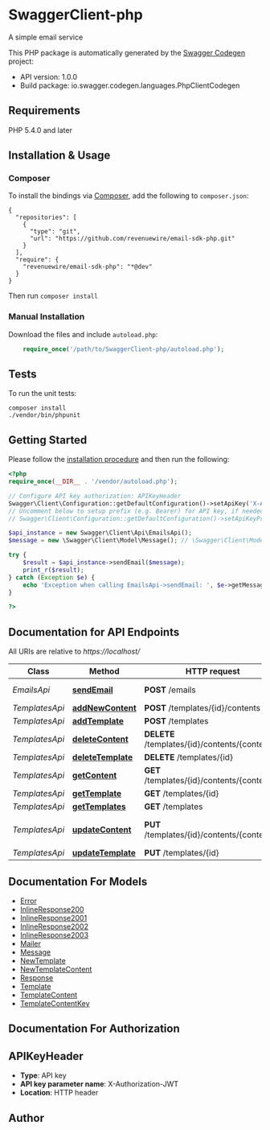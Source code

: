 # SwaggerClient-php
A simple email service

This PHP package is automatically generated by the [Swagger Codegen](https://github.com/swagger-api/swagger-codegen) project:

- API version: 1.0.0
- Build package: io.swagger.codegen.languages.PhpClientCodegen

## Requirements

PHP 5.4.0 and later

## Installation & Usage
### Composer

To install the bindings via [Composer](http://getcomposer.org/), add the following to `composer.json`:

```
{
  "repositories": [
    {
      "type": "git",
      "url": "https://github.com/revenuewire/email-sdk-php.git"
    }
  ],
  "require": {
    "revenuewire/email-sdk-php": "*@dev"
  }
}
```

Then run `composer install`

### Manual Installation

Download the files and include `autoload.php`:

```php
    require_once('/path/to/SwaggerClient-php/autoload.php');
```

## Tests

To run the unit tests:

```
composer install
./vendor/bin/phpunit
```

## Getting Started

Please follow the [installation procedure](#installation--usage) and then run the following:

```php
<?php
require_once(__DIR__ . '/vendor/autoload.php');

// Configure API key authorization: APIKeyHeader
Swagger\Client\Configuration::getDefaultConfiguration()->setApiKey('X-Authorization-JWT', 'YOUR_API_KEY');
// Uncomment below to setup prefix (e.g. Bearer) for API key, if needed
// Swagger\Client\Configuration::getDefaultConfiguration()->setApiKeyPrefix('X-Authorization-JWT', 'Bearer');

$api_instance = new Swagger\Client\Api\EmailsApi();
$message = new \Swagger\Client\Model\Message(); // \Swagger\Client\Model\Message | 

try {
    $result = $api_instance->sendEmail($message);
    print_r($result);
} catch (Exception $e) {
    echo 'Exception when calling EmailsApi->sendEmail: ', $e->getMessage(), PHP_EOL;
}

?>
```

## Documentation for API Endpoints

All URIs are relative to *https://localhost/*

Class | Method | HTTP request | Description
------------ | ------------- | ------------- | -------------
*EmailsApi* | [**sendEmail**](docs/Api/EmailsApi.md#sendemail) | **POST** /emails | Sending an email
*TemplatesApi* | [**addNewContent**](docs/Api/TemplatesApi.md#addnewcontent) | **POST** /templates/{id}/contents | 
*TemplatesApi* | [**addTemplate**](docs/Api/TemplatesApi.md#addtemplate) | **POST** /templates | 
*TemplatesApi* | [**deleteContent**](docs/Api/TemplatesApi.md#deletecontent) | **DELETE** /templates/{id}/contents/{contentId} | 
*TemplatesApi* | [**deleteTemplate**](docs/Api/TemplatesApi.md#deletetemplate) | **DELETE** /templates/{id} | 
*TemplatesApi* | [**getContent**](docs/Api/TemplatesApi.md#getcontent) | **GET** /templates/{id}/contents/{contentId} | 
*TemplatesApi* | [**getTemplate**](docs/Api/TemplatesApi.md#gettemplate) | **GET** /templates/{id} | 
*TemplatesApi* | [**getTemplates**](docs/Api/TemplatesApi.md#gettemplates) | **GET** /templates | 
*TemplatesApi* | [**updateContent**](docs/Api/TemplatesApi.md#updatecontent) | **PUT** /templates/{id}/contents/{contentId} | Update Template Content
*TemplatesApi* | [**updateTemplate**](docs/Api/TemplatesApi.md#updatetemplate) | **PUT** /templates/{id} | 


## Documentation For Models

 - [Error](docs/Model/Error.md)
 - [InlineResponse200](docs/Model/InlineResponse200.md)
 - [InlineResponse2001](docs/Model/InlineResponse2001.md)
 - [InlineResponse2002](docs/Model/InlineResponse2002.md)
 - [InlineResponse2003](docs/Model/InlineResponse2003.md)
 - [Mailer](docs/Model/Mailer.md)
 - [Message](docs/Model/Message.md)
 - [NewTemplate](docs/Model/NewTemplate.md)
 - [NewTemplateContent](docs/Model/NewTemplateContent.md)
 - [Response](docs/Model/Response.md)
 - [Template](docs/Model/Template.md)
 - [TemplateContent](docs/Model/TemplateContent.md)
 - [TemplateContentKey](docs/Model/TemplateContentKey.md)


## Documentation For Authorization


## APIKeyHeader

- **Type**: API key
- **API key parameter name**: X-Authorization-JWT
- **Location**: HTTP header


## Author




